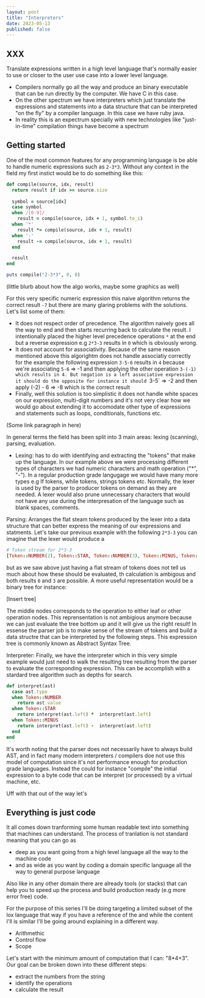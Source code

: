 ```yaml
---
layout: post
title: "Interpreters"
date: 2023-05-13
published: false
---
```


## XXX
Translate expressions written in a high level language that's normally easier to use or closer to the user use case into a lower level language.
- Compilers normally go all the way and produce an binary executable that can be run directly by the computer. We have C in this case.
- On the other spectrum we have interpreters which just translate the expressions and statements into a data structure that can be interpreted "on the fly" by a compiler language. In this case we have ruby java.
- In reality this is an expectrum specially with new technologies like "just-in-time" compilation things have become a spectrum

## Getting started
One of the most common features for any programming language is be able to handle numeric expressions such as `2-3*3`. Without any context in the field my first instict would be to do something like this:

```ruby
def compile(source, idx, result)
  return result if idx >= source.size
  
  symbol = source[idx]
  case symbol
  when /[0-9]/
    result = compile(source, idx + 1, symbol.to_i)
  when '*'
    result *= compile(source, idx + 1, result)
  when '-'
    result -= compile(source, idx + 1, result)
  end

  result
end

puts compile("2-3*3", 0, 0)
```
(little blurb about how the algo works, maybe some graphics as well)

For this very specific numeric expression this naive algorithm returns the correct result `-7` but there are many glaring problems with the solutions. Let's list some of them:
- It does not respect order of precedence. The algorithm naively goes all the way to end and then starts recurring back to calculate the result. I intentionally placed the higher level precedence operations `*` at the end but a reverse expression e.g `2*3-3` results in `0` which is obviously wrong.
- It does not account for associativity. Because of the same reason mentioned above this algorightm does not handle associatiy correctly for the example the following expression `3-5-6` results in `4` because we're associating `5-6` => -1 and then applying the other operation `3-(-1) which results in 4. But negation is a left associative expression it should do the opposite for instance it should `3-5` => -2 and then apply (-2) - 6 => -8 which is the correct result
- Finally, well this solution is too simplistic it does not handle white spaces on our expression, multi-digit numbers and it's not very clear how we would go about extending it to accomodate other type of expressions and statements such as loops, conditionals, functions etc.

(Some link paragraph in here)

In general terms the field has been split into 3 main areas: lexing (scanning), parsing, evaluation.
- Lexing: has to do with identifying and extracting the "tokens" that make up the language. In our example above we were processing different types of characters we had numeric characters and math operation ("*", "-"). In a regular production grade langugage we would have many more types e.g If tokens, while tokens, strings tokens etc. Normally, the lexer is used by the parser to producer tokens on demand as they are needed. A lexer would also prune unnecessary characters that would not have any use during the interpresation of the language such as blank spaces, comments.

Parsing: Arranges the flat steam tokens produced by the lexer into a data structure that can better express the meaning of our expressions and statments. Let's take our previous example with the following `2*3-3` you can imagine that the lexer would produce a 

```ruby
# Token stream for 2*3-3
[Token::NUMBER(2), Token::STAR, Token::NUMBER(3), Token::MINUS, Token::NUMBER(3)]
```

but as we saw above just having a flat stream of tokens does not tell us much about how these should be evaluated, th calculation is ambigous and both results `0` and `3` are possible. A more useful representation would be a binary tree for instance:

[Insert tree]

The middle nodes corresponds to the operation to either leaf or other operation nodes. This reprensentation is not ambigious anymore because we can just evaluate the tree bottom up and it will give us the right result! In essense the parser job is to make sense of the stream of tokens and build a data structre that can be interpreted by the following steps. This expression tree is commonly known as Abstract Syntax Tree.

Interpreter: Finally, we have the interpreter which in this very simple example would just need to walk the resulting tree resulting from the parser to evaluate the corresponding expression. This can be accomplish with a stardard tree algorithm such as depths for search.

```ruby
def interpret(ast)
  case ast.type
  when Token::NUMBER
    return ast.value
  when Token::STAR
    return interpret(ast.left) *  interpret(ast.left)
  when Token::MINUS
    return interpret(ast.left) -  interpret(ast.left)
  end
end
```

It's worth noting that the parser does not necessarily have to always build AST, and in fact many modern interpreters / compilers doe not use this model of computation since it's not performance enough for production grade languages. Instead the could for instance "compile" the initial expression to a byte code that can be interpret (or processed) by a virtual machine, etc.

Uff with that out of the way let's 

## Everything is just code

It all comes down tranforming some human readable text into something that machines can understand. The process of tranlation is not standard meaning that you can go as 
- deep as you want going from a high level language all the way to the machine code
- and as wide as you want by coding a domain specific language all the way to  general purpose language

Also like in any other domain there are already tools (or stacks) that can help you to speed up the process and build production ready (e.g more error free) code.

For the purpose of this series I'll be doing targeting a limited subset of the lox language that way if you have a reference of the and while the content I'll is similar I'll be going around explaining in a different way.
- Arithmethic
- Control flow
- Scope

Let's start with the minimum amount of computation that I can: "8*4+3". Our goal can be broken down into these different steps:
- extract the numbers from the string
- identify the operations
- calculate the result





